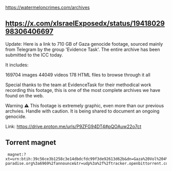 

https://watermeloncrimes.com/archives


## https://x.com/xIsraelExposedx/status/1941802998306406697
Update: Here is a link to 710 GB of Gaza genocide footage, sourced mainly from Telegram by the group 'Evidence Task'.  The entire archive has been submitted to the ICC today. 

It includes: 

169704 images
44049 videos
178 HTML files to browse through it all

Special thanks to the team at EvidenceTask for their methodical work recording this footage, this is one of the most complete archives we have found on the web. 

Warning ⚠️ This footage is extremely graphic, even more than our previous archvies. Handle with caution. It is being shared to document an ongoing genocide. 

Link: https://drive.proton.me/urls/P9ZFG94DT4#pQOAuw22o7ct

## Torrent magnet

```url
 magnet:?xt=urn:btih:39c56ce3b1258c3e14dbdcfdc99f3de92613d62b&dn=Gaza%20Vol%204%2c%20Evidence%20Task%20Telegram&tr=udp%3a%2f%2ftracker.opentrackr.org%3a1337%2fannounce&tr=udp%3a%2f%2ftracker.dler.org%3a6969%2fannounce&tr=udp%3a%2f%2fipv4.tracker.harry.lu%3a80%2fannounce&tr=udp%3a%2f%2ftracker.torrent.eu.org%3a451%2fannounce&tr=udp%3a%2f%2f9.rarbg.to%3a2710%2fannounce&tr=udp%3a%2f%2fexodus.desync.com%3a6969%2fannounce&tr=udp%3a%2f%2ftracker.leechers-paradise.org%3a6969%2fannounce&tr=udp%3a%2f%2ftracker.openbittorrent.com%3a80%2fannounce&tr=udp%3a%2f%2ftracker.cyberia.is%3a6969%2fannounce&tr=udp%3a%2f%2ftracker.moeking.me%3a6969%2fannounce
```
